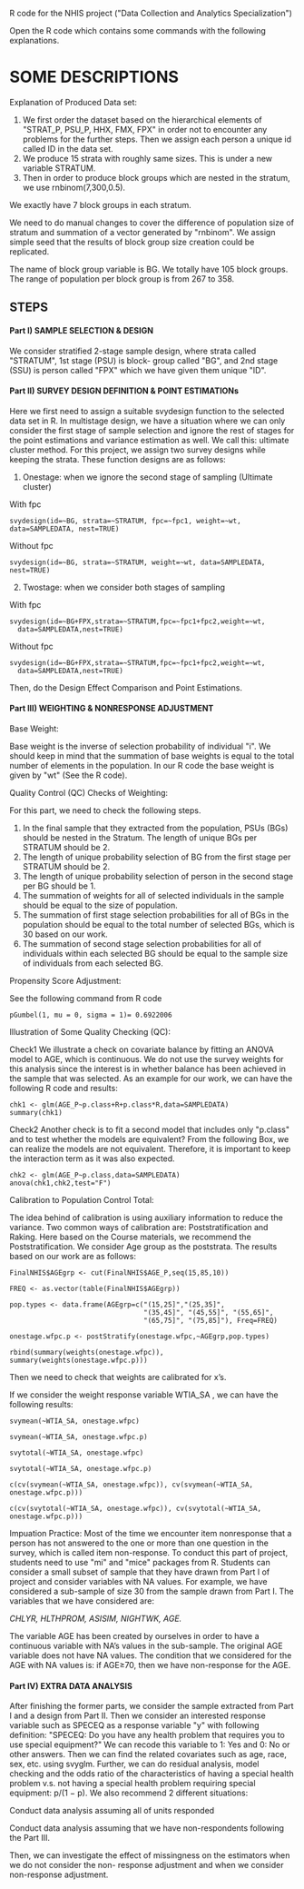 R code for the NHIS project ("Data Collection and Analytics Specialization")

Open the R code which contains some commands with the following explanations.


# SOME DESCRIPTIONS


Explanation of Produced Data set:
1. We first order the dataset based on the hierarchical elements of "STRAT_P, PSU_P, HHX, FMX, FPX" in
order not to encounter any problems for the further steps. Then we assign each person a unique id called
ID in the data set.
2. We produce 15 strata with roughly same sizes. This is under a new variable STRATUM.
3. Then in order to produce block groups which are nested in the stratum, we use rnbinom(7,300,0.5).

We exactly have 7 block groups in each stratum.

We need to do manual changes to cover the difference of population size of stratum and
summation of a vector generated by "rnbinom". We assign simple seed that the results of block
group size creation could be replicated.

The name of block group variable is BG. We totally have 105 block groups.
The range of population per block group is from 267 to 358. 


## STEPS

#### Part I) SAMPLE SELECTION & DESIGN

We consider stratified 2-stage sample design, where strata called "STRATUM", 1st stage (PSU) is block-
group called "BG", and 2nd stage (SSU) is person called "FPX" which we have given them unique "ID".

#### Part II) SURVEY DESIGN DEFINITION & POINT ESTIMATIONs

Here we first need to assign a suitable svydesign function to the selected data set in R. In multistage
design, we have a situation where we can only consider the first stage of sample selection and ignore the
rest of stages for the point estimations and variance estimation as well. We call this: ultimate cluster
method. For this project, we assign two survey designs while keeping the strata. These function designs
are as follows:

1. Onestage: when we ignore the second stage of sampling (Ultimate cluster)

With fpc
```
svydesign(id=~BG, strata=~STRATUM, fpc=~fpc1, weight=~wt, data=SAMPLEDATA, nest=TRUE)
```
Without fpc
```
svydesign(id=~BG, strata=~STRATUM, weight=~wt, data=SAMPLEDATA, nest=TRUE)
```
2. Twostage: when we consider both stages of sampling

With fpc
```
svydesign(id=~BG+FPX,strata=~STRATUM,fpc=~fpc1+fpc2,weight=~wt,
  data=SAMPLEDATA,nest=TRUE)
```
Without fpc
```
svydesign(id=~BG+FPX,strata=~STRATUM,fpc=~fpc1+fpc2,weight=~wt,
  data=SAMPLEDATA,nest=TRUE)
```  
Then, do the Design Effect Comparison and Point Estimations.  

#### Part III) WEIGHTING & NONRESPONSE ADJUSTMENT

Base Weight:

Base weight is the inverse of selection probability of individual "i". We should keep in mind that the
summation of base weights is equal to the total number of elements in the population.
In our R code the base weight is given by "wt" (See the R code).

Quality Control (QC) Checks of Weighting:

For this part, we need to check the following steps.

1. In the final sample that they extracted from the population, PSUs (BGs) should be nested in the Stratum.
The length of unique BGs per STRATUM should be 2.
2. The length of unique probability selection of BG from the first stage per STRATUM should be 2.
3. The length of unique probability selection of person in the second stage per BG should be 1.
4. The summation of weights for all of selected individuals in the sample should be equal to the size of
population.
5. The summation of first stage selection probabilities for all of BGs in the population should be equal to
the total number of selected BGs, which is 30 based on our work.
6. The summation of second stage selection probabilities for all of individuals within each selected BG
should be equal to the sample size of individuals from each selected BG.

Propensity Score Adjustment:

See the following command from R code
```
pGumbel(1, mu = 0, sigma = 1)= 0.6922006
```
Illustration of Some Quality Checking (QC):

Check1
We illustrate a check on covariate balance by fitting an ANOVA model to AGE, which is continuous. We do
not use the survey weights for this analysis since the interest is in whether balance has been achieved in
the sample that was selected. As an example for our work, we can have the following R code and results:
```
chk1 <- glm(AGE_P~p.class+R+p.class*R,data=SAMPLEDATA)
summary(chk1)
```
Check2
Another check is to fit a second model that includes only "p.class" and to test whether the models are
equivalent? From the following Box, we can realize the models are not equivalent. Therefore, it is
important to keep the interaction term as it was also expected.
```
chk2 <- glm(AGE_P~p.class,data=SAMPLEDATA)
anova(chk1,chk2,test="F")
```

Calibration to Population Control Total:

The idea behind of calibration is using auxiliary information to reduce the variance. Two common ways of
calibration are: Poststratification and Raking. Here based on the Course materials, we recommend the
Poststratification. We consider Age group as the poststrata. The results based on our work are as follows:
```
FinalNHIS$AGEgrp <- cut(FinalNHIS$AGE_P,seq(15,85,10))

FREQ <- as.vector(table(FinalNHIS$AGEgrp))

pop.types <- data.frame(AGEgrp=c("(15,25]","(25,35]",
                                 "(35,45]", "(45,55]", "(55,65]",
                                 "(65,75]", "(75,85]"), Freq=FREQ)
                                   
onestage.wfpc.p <- postStratify(onestage.wfpc,~AGEgrp,pop.types)

rbind(summary(weights(onestage.wfpc)), summary(weights(onestage.wfpc.p)))
```
Then we need to check that weights are calibrated for x’s.

If we consider the weight response variable WTIA_SA , we can have the following results:
```
svymean(~WTIA_SA, onestage.wfpc)

svymean(~WTIA_SA, onestage.wfpc.p)

svytotal(~WTIA_SA, onestage.wfpc)

svytotal(~WTIA_SA, onestage.wfpc.p)

c(cv(svymean(~WTIA_SA, onestage.wfpc)), cv(svymean(~WTIA_SA, onestage.wfpc.p)))

c(cv(svytotal(~WTIA_SA, onestage.wfpc)), cv(svytotal(~WTIA_SA, onestage.wfpc.p)))
```

Impuation Practice:
Most of the time we encounter item nonresponse that a person has not answered to the one or more
than one question in the survey, which is called item non-response. To conduct this part of project,
students need to use "mi" and "mice" packages from R.
Students can consider a small subset of sample that they have drawn from Part I of project and consider
variables with NA values. For example, we have considered a sub-sample of size 30 from the sample drawn
from Part I. The variables that we have considered are:

*CHLYR, HLTHPROM, ASISIM, NIGHTWK, AGE.*

The variable AGE has been created by ourselves in order to have a continuous variable with NA’s values
in the sub-sample. The original AGE variable does not have NA values. The condition that we considered
for the AGE with NA values is: if AGE≥70, then we have non-response for the AGE.


#### Part IV) EXTRA DATA ANALYSIS

After finishing the former parts, we consider the sample extracted from Part I
and a design from Part II. Then we consider an interested
response variable such as SPECEQ as a response variable "y" with following definition:
"SPECEQ: Do you have any health problem that requires you to use special equipment?"
We can recode this variable to 1: Yes and 0: No or other answers.
Then we can find the related covariates such as age, race, sex, etc. using svyglm. Further, we can do
residual analysis, model checking and the odds ratio of the characteristics of having a special health
problem v.s. not having a special health problem requiring special equipment: p/(1 − p).
We also recommend 2 different situations:

Conduct data analysis assuming all of units responded

Conduct data analysis assuming that we have non-respondents following the Part III.

Then, we can investigate the effect of missingness on the estimators when we do not consider the non-
response adjustment and when we consider non-response adjustment.
